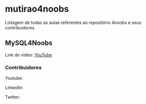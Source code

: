# mutirao4noobs
Listagem de todas as aulas referentes ao repositório 4noobs e seus contribuidores.



## MySQL4Noobs

Link do video: [YouTube](https://www.youtube.com/watch?v=AcctxgmY4tQ)

### Contribuidores

Youtube: 

LinkedIn:

Twitter:
